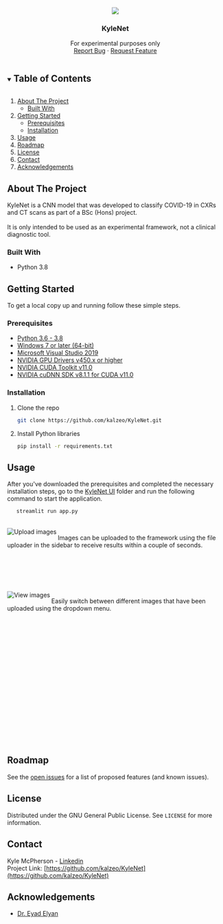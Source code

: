 <!-- PROJECT LOGO -->
<br />
<p align="center"> 
  <img src="https://user-images.githubusercontent.com/5749422/113945678-b50dcd00-97fe-11eb-8846-71f9c9758784.png">
  <h3 align="center">KyleNet</h3>
  <p align="center">
    For experimental purposes only
    <br />
    <a href="https://github.com/kalzeo/KyleNet/issues">Report Bug</a>
    ·
    <a href="https://github.com/kalzeo/KyleNet/issues">Request Feature</a>
  </p>
</p>



<!-- TABLE OF CONTENTS -->
<details open="open">
  <summary><h2 style="display: inline-block">Table of Contents</h2></summary>
  <ol>
    <li>
      <a href="#about-the-project">About The Project</a>
      <ul>
        <li><a href="#built-with">Built With</a></li>
      </ul>
    </li>
    <li>
      <a href="#getting-started">Getting Started</a>
      <ul>
        <li><a href="#prerequisites">Prerequisites</a></li>
        <li><a href="#installation">Installation</a></li>
      </ul>
    </li>
    <li><a href="#usage">Usage</a></li>
    <li><a href="#roadmap">Roadmap</a></li>
    <li><a href="#license">License</a></li>
    <li><a href="#contact">Contact</a></li>
    <li><a href="#acknowledgements">Acknowledgements</a></li>
  </ol>
</details>



<!-- ABOUT THE PROJECT -->
## About The Project
KyleNet is a CNN model that was developed to classify COVID-19 in CXRs and CT scans as part of a BSc (Hons) project.
<br>
<br>
It is only intended to be used as an experimental framework, not a clinical diagnostic tool.

### Built With

* Python 3.8

<!-- GETTING STARTED -->
## Getting Started

To get a local copy up and running follow these simple steps.

### Prerequisites
* [Python 3.6 - 3.8](https://www.python.org/downloads/)
* [Windows 7 or later (64-bit)](https://www.microsoft.com/en-gb/software-download/)
* [Microsoft Visual Studio 2019](https://visualstudio.microsoft.com/downloads/)
* [NVIDIA GPU Drivers v450.x or higher](https://www.nvidia.com/Download/index.aspx)
* [NVIDIA CUDA Toolkit v11.0](https://developer.nvidia.com/cuda-11.0-update1-download-archive)
* [NVIDIA cuDNN SDK v8.1.1 for CUDA v11.0](https://developer.nvidia.com/rdp/cudnn-archive)

### Installation

1. Clone the repo
   ```sh
   git clone https://github.com/kalzeo/KyleNet.git
   ```
2. Install Python libraries
   ```sh
   pip install -r requirements.txt
   ```
   
<!-- USAGE EXAMPLES -->
## Usage
After you've downloaded the prerequisites and completed the necessary installation steps, go to the [KyleNet UI](https://github.com/kalzeo/KyleNet/tree/main/KyleNet%20UI) folder and run the following command to start the application.<br>
```sh
   streamlit run app.py
   ```
  <br>
  <img align="left" src="https://user-images.githubusercontent.com/5749422/113944563-a1f9fd80-97fc-11eb-86ee-70ca578f914d.png" alt="Upload images">
  <p>Images can be uploaded to the framework using the file uploader in the sidebar to receive results within a couple of seconds.</p>
  <br><br><br><br><br>
  <img align="left" src="https://user-images.githubusercontent.com/5749422/113945145-a2df5f00-97fd-11eb-92e2-2da0beea3e77.png" alt="View images">
  <p>Easily switch between different images that have been uploaded using the dropdown menu.</p>
  <br><br><br><br><br><br><br><br><br><br><br><br><br><br><br><br><br>

<!-- ROADMAP -->
## Roadmap

See the [open issues](https://github.com/kalzeo/KyleNet/issues) for a list of proposed features (and known issues).

<!-- LICENSE -->
## License
Distributed under the GNU General Public License. See `LICENSE` for more information.

<!-- CONTACT -->
## Contact
Kyle McPherson - [Linkedin](https://www.linkedin.com/in/kyle-mcpherson-488b99182/)<br>
Project Link: [https://github.com/kalzeo/KyleNet](https://github.com/kalzeo/KyleNet)


<!-- ACKNOWLEDGEMENTS -->
## Acknowledgements
* [Dr. Eyad Elyan](https://orcid.org/0000-0002-8342-9026)
